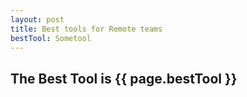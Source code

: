 ```yaml
---
layout: post
title: Best tools for Remote teams
bestTool: Sometool
---
```


<h2>The Best Tool is {{ page.bestTool }} </h2>